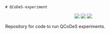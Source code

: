     # QCoDeS-experiment

<p align="center">
  <img src="https://img.shields.io/static/v1?style=for-the-badge&label=code-status&message=Caution!&color=red"/>
  <img src="https://img.shields.io/static/v1?style=for-the-badge&label=initial-commit&message=Rasmus&color=inactive"/>
    <img src="https://img.shields.io/static/v1?style=for-the-badge&label=maintainer&message=cQED&color=inactive"/>
</p>
Repository for code to run QCoDeS experiments.


